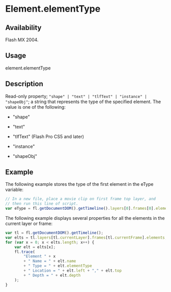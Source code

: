 # Element.elementType

## Availability

Flash MX 2004.

## Usage

element.elementType

## Description

Read-only property; `"shape" | "text" | "tlfText" | "instance" | "shapeObj"`; a string that represents the type of the specified element. The value is one of the following:

- "shape"

- "text"

- "tlfText" (Flash Pro CS5 and later)

- "instance"

- "shapeObj"

## Example

The following example stores the type of the first element in the eType variable:

```javascript
// In a new file, place a movie clip on first frame top layer, and
// then run this line of script.
var eType = fl.getDocumentDOM().getTimeline().layers[0].frames[0].elements[0].elementType; // eType = instance
```

The following example displays several properties for all the elements in the current layer or frame:

```javascript
var tl = fl.getDocumentDOM().getTimeline();
var elts = tl.layers[tl.currentLayer].frames[tl.currentFrame].elements;
for (var x = 0; x < elts.length; x++) {
    var elt = elts[x];
    fl.trace(
        "Element " + x
        + " Name = " + elt.name
        + " Type = " + elt.elementType
        + " Location = " + elt.left + "," + elt.top
        + " Depth = " + elt.depth
    );
}
```
